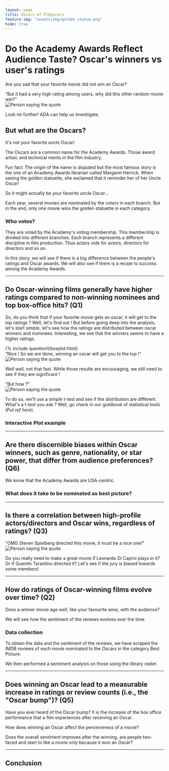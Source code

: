 ```yaml
---
layout: page
title: Oscars of FlOpscars
feature-img: "assets/img/golden_statue.png"
hide: true
---
```


# Do the Academy Awards Reflect Audience Taste? Oscar's winners vs user's ratings

Are you sad that your favorite movie did not win an Oscar? 

<div class="quote-container">
    <div class="quote-bubble">
        “But it had a very high rating among users, why did this other random movie win?”
        <div class="quote-tail"></div>
    </div>
    <img src="assets/img/person.png" alt="Person saying the quote" class="quote-image">
</div>

<!--"But it had a very high rating among users, why did this other random movie win?"-->

Look no further! ADA can help us investigate. 

## But what are the Oscars?
It's not your favorite uncle Oscar!

The Oscars are a common name for the Academy Awards. Those award artisic and technical merits in the film industry. 

Fun fact: The origin of the name is disputed but the most famous story is the one of an Academy Awards librarian called Margaret Herrick. When seeing the golden statuette, she exclamed that it reminder her of her Uncle Oscar! 

So it might actually be your favorite uncle Oscar...

Each year, several movies are nominated by the voters in each branch. But in the end, only one movie wins the golden statuette in each category.

### Who votes?
They are voted by the Academy's voting membership. This membership is divided into different branches. Each branch represents a different discipline in film production. Thus actors vote for actors, directors for directors and so on. 

<!--Maybe cite an award ceremony where nobody understood why a movie won and say that ADA can help us investigate → Nomadland (imo (soph) il était nul), maybe also cite some nominated movies that were not liked (like Once upon a time in Hollywood or why The Grand Budapest Hotel didn’t win in 2015 or like why Barbie didn’t win against Oppenheimer)

Explain what the Academy awards are, fun fact about uncle oscar

Explain nominees vs winners
-->


In this story, we will see if there is a big difference between the people's ratings and Oscar awards. We will also see if there is a recipe to success among the Academy Awards.

* * *

## Do Oscar-winning films generally have higher ratings compared to non-winning nominees and top box-office hits?  (Q1)

So, do you think that if your favorite movie gets an oscar, it will get to the top ratings ? 
Well, let's find out !
But before going deep into the analysis, let's start simple, let's see how the ratings are distributed between oscar winners and nominees.
Interesting, we see that the winners seems to have a higher ratings. 

<div>
  {% include question1/boxplot.html}
</div>


<div class="quote-container">
    <div class="quote-bubble">
        “Nice ! So we are done, winning an oscar will get you to the top !”
        <div class="quote-tail"></div>
    </div>
    <img src="assets/img/person.png" alt="Person saying the quote" class="quote-image">
</div>

Well well, not that fast. While those results are encouraging, we still need to see if they are significant !

<div class="quote-container">
    <div class="quote-bubble">
        “But how ?”
        <div class="quote-tail"></div>
    </div>
    <img src="assets/img/person.png" alt="Person saying the quote" class="quote-image">
</div>

To do so, we'll use a simple t-test and see if the distribution are different. What's a t-test you ask ? Well, go check in our goldbook of statistical tools (*Put ref here*).



<h3>Interactive Plot example</h3>

<div id="plotly-chart"></div>

<script type="text/javascript">
  var trace1 = {
    x: [1, 2, 3, 4],
    y: [10, 11, 12, 13],
    mode: 'lines',
    name: 'Test Line'
  };

  var data = [trace1];

  var layout = {
    title: 'Simple Plotly Example',
    xaxis: {
      title: 'X Axis'
    },
    yaxis: {
      title: 'Y Axis'
    }
  };

  Plotly.newPlot('plotly-chart', data, layout);
</script>

* * *

## Are there discernible biases within Oscar winners, such as genre, nationality, or star power, that differ from audience preferences? (Q6)

We know that the Academy Awards are USA-centric. 

### What does it take to be nominated as best picture?

* * *

## Is there a correlation between high-profile actors/directors and Oscar wins, regardless of ratings? (Q3)

<div class="quote-container">
    <div class="quote-bubble">
        "OMG Steven Spielberg directed this movie, it must be a nice one!"
        <div class="quote-tail"></div>
    </div>
    <img src="assets/img/person.png" alt="Person saying the quote" class="quote-image">
</div>


Do you really need to make a great movie if Leonardo Di Caprio plays in it? Or if Quentin Tarantino directed it? Let's see if the jury is biased towards some members!


* * *


## How do ratings of Oscar-winning films evolve over time? (Q2)

Does a winner movie age well, like your favourite wine, with the audience?

We will see how the sentiment of the reviews evolves over the time.

### Data collection

To obtain the data and the sentiment of the reviews, we have scraped the IMDB reviews of each movie nominated to the Oscars in the category Best Picture. 

We then performed a sentiment analysis on those using the library *vader*. 

* * *

## Does winning an Oscar lead to a measurable increase in ratings or review counts (i.e., the "Oscar bump")? (Q5)

Have you ever heard of the Oscar bump? It is the increase of the box office performance that a film experiences after receiving an Oscar. 

How does winning an Oscar affect the perceiveness of a movie?

Does the overall sentiment improves after the winning, are people two-faced and start to like a movie only because it won an Oscar?



* * *

## Conclusion


